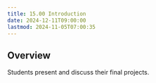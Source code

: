 ```yaml
---
title: 15.00 Introduction
date: 2024-12-11T09:00:00
lastmod: 2024-11-05T07:00:35
---
```


## Overview

Students present and discuss their final projects.
